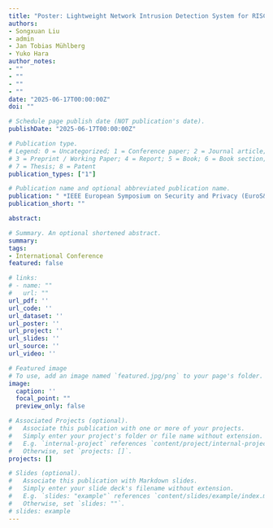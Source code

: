 ```yaml
---
title: "Poster: Lightweight Network Intrusion Detection System for RISC-V Based Edge Devices"
authors:
- Songxuan Liu
- admin
- Jan Tobias Mühlberg
- Yuko Hara
author_notes:
- ""
- ""
- ""
- ""
date: "2025-06-17T00:00:00Z"
doi: ""

# Schedule page publish date (NOT publication's date).
publishDate: "2025-06-17T00:00:00Z"

# Publication type.
# Legend: 0 = Uncategorized; 1 = Conference paper; 2 = Journal article;
# 3 = Preprint / Working Paper; 4 = Report; 5 = Book; 6 = Book section;
# 7 = Thesis; 8 = Patent
publication_types: ["1"]

# Publication name and optional abbreviated publication name.
publication: " *IEEE European Symposium on Security and Privacy (EuroS&P)*, Venice, Italy, Jun. 2025. [Peer-reviewed, Poster Presentation]"
publication_short: ""

abstract: 

# Summary. An optional shortened abstract.
summary: 
tags:
- International Conference
featured: false

# links:
# - name: ""
#   url: ""
url_pdf: ''
url_code: ''
url_dataset: ''
url_poster: ''
url_project: ''
url_slides: ''
url_source: ''
url_video: ''

# Featured image
# To use, add an image named `featured.jpg/png` to your page's folder. 
image:
  caption: ''
  focal_point: ""
  preview_only: false

# Associated Projects (optional).
#   Associate this publication with one or more of your projects.
#   Simply enter your project's folder or file name without extension.
#   E.g. `internal-project` references `content/project/internal-project/index.md`.
#   Otherwise, set `projects: []`.
projects: []

# Slides (optional).
#   Associate this publication with Markdown slides.
#   Simply enter your slide deck's filename without extension.
#   E.g. `slides: "example"` references `content/slides/example/index.md`.
#   Otherwise, set `slides: ""`.
# slides: example
---
```

